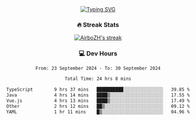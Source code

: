 
<div align="center">
  <a href="https://git.io/typing-svg"><img src="https://readme-typing-svg.demolab.com?font=Fira+Code&size=30&pause=1000&color=33F7F5&center=true&vCenter=true&width=435&lines=Hi+there+%F0%9F%91%8B+I+am+AirboZH+;Welcome+to+my+Github" alt="Typing SVG" /></a>

<h3>🔥 Streak Stats</h3>

<!-- GitHub Readme Streak Stats - https://github.com/DenverCoder1/github-readme-streak-stats -->
<p>
  <a href="https://github.com/DenverCoder1/github-readme-streak-stats">
    <img title="🔥 Get streak stats for your profile at git.io/streak-stats" alt="AirboZH's streak" src="https://streak-stats.demolab.com/?user=AirboZH&theme=monokai-metallian&hide_border=true"/>
  </a>
</p>

<h3>💻 Dev Hours</h3>
<!--START_SECTION:waka-->

```txt
From: 23 September 2024 - To: 30 September 2024

Total Time: 24 hrs 8 mins

TypeScript        9 hrs 37 mins   ██████████░░░░░░░░░░░░░░░   39.85 %
Java              4 hrs 14 mins   ████▒░░░░░░░░░░░░░░░░░░░░   17.55 %
Vue.js            4 hrs 13 mins   ████▒░░░░░░░░░░░░░░░░░░░░   17.49 %
Other             2 hrs 12 mins   ██▒░░░░░░░░░░░░░░░░░░░░░░   09.12 %
YAML              1 hr 11 mins    █▒░░░░░░░░░░░░░░░░░░░░░░░   04.96 %
```

<!--END_SECTION:waka-->
</div>  
